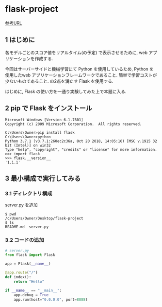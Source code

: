 # flask-project

[参考URL](<http://python.zombie-hunting-club.com/entry/2017/11/03/223503>)

## 1 はじめに

各モデルごとのスコア値をリアルタイム(の予定) で表示させるために, web アプリケーションを作成する.  

今回はサーバーサイドと機械学習にて Python を使用しているため, Python を使用したweb アプリケーションフレームワークであること. 簡単で学習コストが少ないものであること. の2点を満たす Flask を使用する.

はじめに, Flask の使い方を一通り実験してみた上で本題に入る.

## 2 pip で Flask をインストール

```
Microsoft Windows [Version 6.1.7601]
Copyright (c) 2009 Microsoft Corporation.  All rights reserved.

C:\Users\Owner>pip install flask
C:\Users\Owner>python
Python 3.7.1 (v3.7.1:260ec2c36a, Oct 20 2018, 14:05:16) [MSC v.1915 32 bit (Intel)] on win32
Type "help", "copyright", "credits" or "license" for more information.
>>> import flask
>>> flask.__version__
'1.1.1'
```

## 3 最小構成で実行してみる

### 3.1 ディレクトリ構成

server.py を追加

```
$ pwd
/c/Users/Owner/Desktop/flask-project
$ ls
README.md  server.py
```

### 3.2 コードの追加

```python
# server.py
from flask import Flask

app = Flask(__name__)

@app.route("/")
def index():
    return "Hello"

if __name__ == "__main__":
    app.debug = True
    app.run(host="0.0.0.0", port=8888)
```

